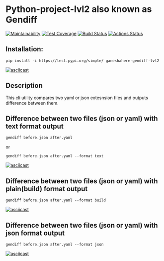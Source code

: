 # Python-project-lvl2 also known as Gendiff #  
[![Maintainability](https://api.codeclimate.com/v1/badges/ab2ec28011aada3650e0/maintainability)](https://codeclimate.com/github/Ganeshahere/python-project-lvl2/maintainability)
[![Test Coverage](https://api.codeclimate.com/v1/badges/ab2ec28011aada3650e0/test_coverage)](https://codeclimate.com/github/Ganeshahere/python-project-lvl2/test_coverage)
[![Build Status](https://travis-ci.org/Ganeshahere/python-project-lvl2.svg?branch=master)](https://travis-ci.org/Ganeshahere/python-project-lvl2)
[![Actions Status](https://github.com/Ganeshahere/python-project-lvl2/workflows/hexlet-check/badge.svg)](https://github.com/Deepsick/python-project-lvl2/actions)
## Installation: ##
    pip install -i https://test.pypi.org/simple/ ganeshahere-gendiff-lvl2
[![asciicast](https://asciinema.org/a/eHhdZ3avtxqhdA8mhhduKWItl.svg)](https://asciinema.org/a/eHhdZ3avtxqhdA8mhhduKWItl)
## Description ##
This cli utility compares two yaml or json extesnsion files and outputs difference between them.
## Difference between two files (json or yaml) with text format output ##
    gendiff before.json after.yaml
or 

    gendiff before.json after.yaml --format text
[![asciicast](https://asciinema.org/a/43ZSngpdKCtvZ3JifYkc0MbwI.svg)](https://asciinema.org/a/43ZSngpdKCtvZ3JifYkc0MbwI)
## Difference between two files (json or yaml) with plain(build) format output ##
    gendiff before.json after.yaml --format build
[![asciicast](https://asciinema.org/a/0BnEMyJ48QHIWNPX47BoZORqd.svg)](https://asciinema.org/a/0BnEMyJ48QHIWNPX47BoZORqd)
## Difference between two files (json or yaml) with json format output ##
    gendiff before.json after.yaml --format json
[![asciicast](https://asciinema.org/a/sLRQHc6fUqnLdosE5rmQ43e8O.svg)](https://asciinema.org/a/sLRQHc6fUqnLdosE5rmQ43e8O)
